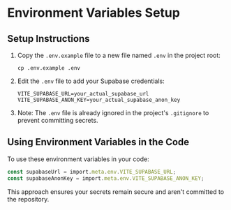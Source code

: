 
# Environment Variables Setup

## Setup Instructions

1. Copy the `.env.example` file to a new file named `.env` in the project root:
   ```
   cp .env.example .env
   ```

2. Edit the `.env` file to add your Supabase credentials:
   ```
   VITE_SUPABASE_URL=your_actual_supabase_url
   VITE_SUPABASE_ANON_KEY=your_actual_supabase_anon_key
   ```

3. Note: The `.env` file is already ignored in the project's `.gitignore` to prevent committing secrets.

## Using Environment Variables in the Code

To use these environment variables in your code:

```typescript
const supabaseUrl = import.meta.env.VITE_SUPABASE_URL;
const supabaseAnonKey = import.meta.env.VITE_SUPABASE_ANON_KEY;
```

This approach ensures your secrets remain secure and aren't committed to the repository.
